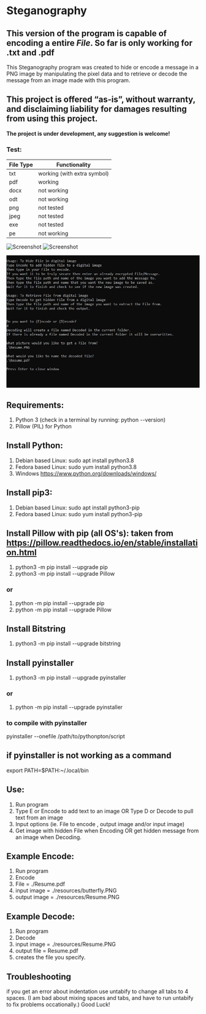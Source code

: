 # Steganography 
## This version of the program is capable of encoding a entire ***File***. So far is only working for .txt and .pdf
This Steganography program was created to hide or encode a message in a PNG image by manipulating the pixel data and to retrieve or decode the message from an image made with this program. 

## This project is offered “as-is”, without warranty, and disclaiming liability for damages resulting from using this project.

**The project is under development, any suggestion is welcome!**

### Test:
| File Type | Functionality |
|-----------|---------------|
| txt | working (with extra symbol) |
| pdf | working |
| docx | not working |
| odt | not working |
| png | not tested |
| jpeg | not tested |
| exe | not tested |
| pe | not working |

![Screenshot](https://img.shields.io/badge/Platform-Universal-brightgreen)
![Screenshot](https://img.shields.io/badge/Language-Python3-blue)

![Screenshot](https://github.com/ciwen3/Public/blob/master/Python/Steganography/Resources/file.JPG)

## Requirements:
1. Python 3 (check in a terminal by running: python --version)
2. Pillow (PIL) for Python

## Install Python:
1. Debian based Linux: sudo apt install python3.8
2. Fedora based Linux: sudo yum install python3.8
3. Windows https://www.python.org/downloads/windows/

## Install pip3:
1. Debian based Linux: sudo apt install python3-pip 
2. Fedora based Linux: sudo yum install python3-pip 

## Install Pillow with pip (all OS's): taken from https://pillow.readthedocs.io/en/stable/installation.html
1. python3 -m pip install --upgrade pip
2. python3 -m pip install --upgrade Pillow
### or
1. python -m pip install --upgrade pip
2. python -m pip install --upgrade Pillow
## Install Bitstring
1. python3 -m pip install --upgrade bitstring

## Install pyinstaller
1. python3 -m pip install --upgrade pyinstaller
### or
1. python -m pip install --upgrade pyinstaller
### to compile with pyinstaller
pyinstaller --onefile /path/to/pythonpton/script
## if pyinstaller is not working as a command
export PATH=$PATH:~/.local/bin

## Use:
1. Run program
2. Type E or Encode to add text to an image OR Type D or Decode to pull text from an image
3. Input options (ie. File to encode , output image and/or input image)
4. Get image with hidden File when Encoding OR get hidden message from an image when Decoding. 


## Example Encode:
1. Run program
2. Encode
3. File = ./Resume.pdf
4. input image = ./resources/butterfly.PNG
5. output image = ./resources/Resume.PNG


## Example Decode:
1. Run program
2. Decode
3. input image = ./resources/Resume.PNG
4. output file = Resume.pdf
5. creates the file you specify. 


## Troubleshooting
if you get an error about indentation use untabify to change all tabs to 4 spaces. 
(I am bad about mixing spaces and tabs, and have to run untabify to fix problems occationally.)
Good Luck!
